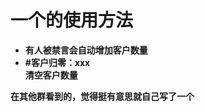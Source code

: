 # 一个的使用方法
<ul type="disc">
  <li><strong>有人被禁言会自动增加客户数量</li>
  <li><strong>#客户归零：xxx</strong><br>清空客户数量</li>
</ul>
在其他群看到的，觉得挺有意思就自己写了一个
